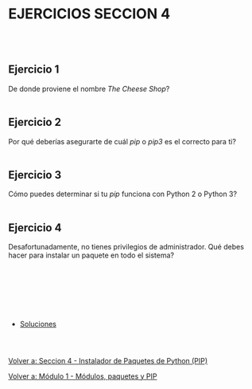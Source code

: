 # **EJERCICIOS SECCION 4**  
<br></br> 

## **Ejercicio 1**  

De donde proviene el nombre *The Cheese Shop*?
<br></br>

## **Ejercicio 2**  

Por qué deberías asegurarte de cuál *pip* o *pip3* es el correcto para ti?
<br></br>

## **Ejercicio 3**  

Cómo puedes determinar si tu *pip* funciona con Python 2 o Python 3?
<br></br>

## **Ejercicio 4**  

Desafortunadamente, no tienes privilegios de administrador. Qué debes hacer para instalar un paquete en todo el sistema?  
<br></br>
#  
<br></br>

- [Soluciones](Sec4-ejsol.md)
<br></br>
#  

[Volver a: Seccion 4 - Instalador de Paquetes de Python (PIP)](_Seccion4.md)  

[Volver a: Módulo 1 - Módulos, paquetes y PIP](../README.md)